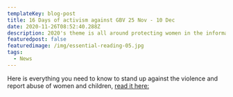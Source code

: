 ```yaml
---
templateKey: blog-post
title: 16 Days of activism against GBV 25 Nov - 10 Dec
date: 2020-11-26T08:52:40.288Z
description: 2020's theme is all around protecting women in the informal workplace.
featuredpost: false
featuredimage: /img/essential-reading-05.jpg
tags:
  - News
---
```

Here is everything you need to know to stand up against the violence and report abuse of women and children, [read it here:](https://www.globalcitizen.org/en/content/16-days-of-activism-against-gender-based-violence/)